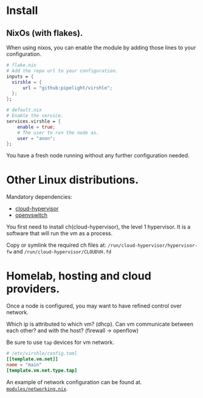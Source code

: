 # Install

## NixOs (with flakes).

When using nixos,
you can enable the module by
adding those lines to your configuration.

```nix
# flake.nix
# Add the repo url to your configuration.
inputs = {
  virshle = {
      url = "github:pipelight/virshle";
  };
};
```

```nix
# default.nix
# Enable the service.
services.virshle = {
    enable = true;
    # The user to run the node as.
    user = "anon";
};
```

You have a fresh node running without any further configuration needed.

# Other Linux distributions.

Mandatory dependencies:

- [cloud-hypervisor](https://github.com/cloud-hypervisor/cloud-hypervisor)
- [openvswitch](https://github.com/openvswitch/ovs)

You first need to install ch(cloud-hypervisor), the level 1 hypervisor.
It is a software that will run the vm as a process.

Copy or symlink the required ch files at:
`/run/cloud-hypervisor/hypervisor-fw` and
`/run/cloud-hypervisor/CLOUDVH.fd`

# Homelab, hosting and cloud providers.

Once a node is configured, you may want to have refined control over
network.

Which ip is attributed to which vm? (dhcp).
Can vm communicate between each other? and with the host? (firewall -> openflow)

Be sure to use `tap` devices for vm network.

```toml
# /etc/virshle/config.toml
[[template.vm.net]]
name = "main"
[template.vm.net.type.tap]
```

An example of network configuration can be found at.
[`modules/networking.nix`](https://github.com/pipelight/virshle/modules/config.nix).
